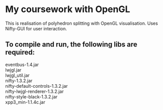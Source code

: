 My coursework with OpenGL
========================
This is realisation of polyhedron splitting with OpenGL visualisation.
Uses Nifty-GUI for user interaction.

To compile and run, the following libs are required:
------------------------------------------------
eventbus-1.4.jar  
lwjgl.jar  
lwjgl_util.jar  
nifty-1.3.2.jar  
nifty-default-controls-1.3.2.jar  
nifty-lwjgl-renderer-1.3.2.jar  
nifty-style-black-1.3.2.jar  
xpp3_min-1.1.4c.jar
